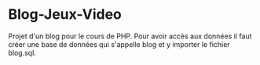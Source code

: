 # Blog-Jeux-Video
Projet d'un blog pour le cours de PHP.
Pour avoir accès aux données il faut créer une base de données qui s'appelle blog et y importer le fichier blog.sql.
